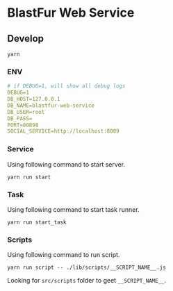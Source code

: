 # BlastFur Web Service

## Develop

```
yarn
```

### ENV
```yaml
# if DEBUG=1, will show all debug logs
DEBUG=1
DB_HOST=127.0.0.1
DB_NAME=blastfur-web-service
DB_USER=root
DB_PASS=
PORT=80898
SOCIAL_SERVICE=http://localhost:8089
```

### Service

Using following command to start server.

```
yarn run start
```

### Task

Using following command to start task runner.

```
yarn run start_task
```

### Scripts

Using following command to run script.

```
yarn run script -- ./lib/scripts/__SCRIPT_NAME__.js
```

Looking for `src/scripts` folder to geet `__SCRIPT_NAME__`.
